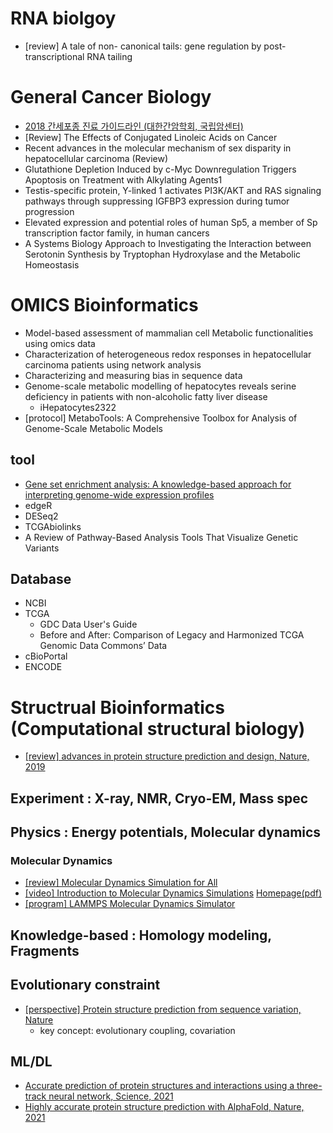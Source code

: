 # RNA biolgoy
- [review] A tale of non- canonical tails: gene regulation by post-transcriptional RNA tailing

# General Cancer Biology
- [2018 간세포종 진료 가이드라인 (대한간암학회, 국립암센터)](https://m.gastrokorea.org/bbs/index.php?code=guide&mode=view&number=1410&)  
- [Review] The Effects of Conjugated Linoleic Acids on Cancer
- Recent advances in the molecular mechanism of sex disparity in hepatocellular carcinoma (Review)
- Glutathione Depletion Induced by c-Myc Downregulation Triggers Apoptosis on Treatment with Alkylating Agents1
- Testis-specific protein, Y-linked 1 activates PI3K/AKT and RAS signaling pathways through suppressing IGFBP3 expression during tumor progression
- Elevated expression and potential roles of human Sp5, a member of Sp transcription factor family, in human cancers
- A Systems Biology Approach to Investigating the Interaction between Serotonin Synthesis by Tryptophan Hydroxylase and the Metabolic Homeostasis

# OMICS Bioinformatics
- Model-based assessment of mammalian cell Metabolic functionalities using omics data   
- Characterization of heterogeneous redox responses in hepatocellular carcinoma patients using network analysis   
- Characterizing and measuring bias in sequence data
- Genome-scale metabolic modelling of hepatocytes reveals serine deficiency in patients with non-alcoholic fatty liver disease
  - iHepatocytes2322
- [protocol] MetaboTools: A Comprehensive Toolbox for Analysis of Genome-Scale Metabolic Models
## tool
- [Gene set enrichment analysis: A knowledge-based approach for interpreting genome-wide expression profiles](https://www.pnas.org/content/102/43/15545)   
- edgeR   
- DESeq2   
- TCGAbiolinks   
- A Review of Pathway-Based Analysis Tools That Visualize Genetic Variants   
## Database
- NCBI
- TCGA
  - GDC Data User's Guide
  - Before and After: Comparison of Legacy and Harmonized TCGA Genomic Data Commons’ Data
- cBioPortal
- ENCODE



# Structrual Bioinformatics (Computational structural biology)
- [[review] advances in protein structure prediction and design, Nature, 2019](https://www.nature.com/articles/s41580-019-0163-x)   
## Experiment : X-ray, NMR, Cryo-EM, Mass spec

## Physics : Energy potentials, Molecular dynamics
### Molecular Dynamics
- [[review] Molecular Dynamics Simulation for All](https://www.cell.com/neuron/pdf/S0896-6273(18)30684-6.pdf)   
- [[video] Introduction to Molecular Dynamics Simulations](https://www.youtube.com/watch?v=yaLPLRO1FLE) [Homepage(pdf)](https://www.westgrid.ca/events/introduction_classical_molecular_dynamics_simulations)   
- [[program] LAMMPS Molecular Dynamics Simulator](https://www.lammps.org/index.html)   

## Knowledge-based : Homology modeling, Fragments

## Evolutionary constraint
- [[perspective] Protein structure prediction from sequence variation, Nature](https://www.nature.com/articles/nbt.2419)   
  - key concept: evolutionary coupling, covariation

## ML/DL
- [Accurate prediction of protein structures and interactions using a three-track neural network, Science, 2021](https://science.sciencemag.org/content/early/2021/07/19/science.abj8754)   
- [Highly accurate protein structure prediction with AlphaFold, Nature, 2021](https://www.nature.com/articles/s41586-021-03819-2)
